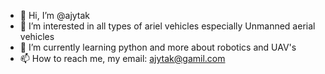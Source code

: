 - 👋 Hi, I’m @ajytak
- 👀 I’m interested in all types of ariel vehicles especially Unmanned aerial vehicles
- 🌱 I’m currently learning python and more about robotics and UAV's
- 📫 How to reach me, my email: ajytak@gamil.com
                   

<!---
ajytak/ajytak is a ✨ special ✨ repository because its `README.md` (this file) appears on your GitHub profile.
You can click the Preview link to take a look at your changes.
--->
